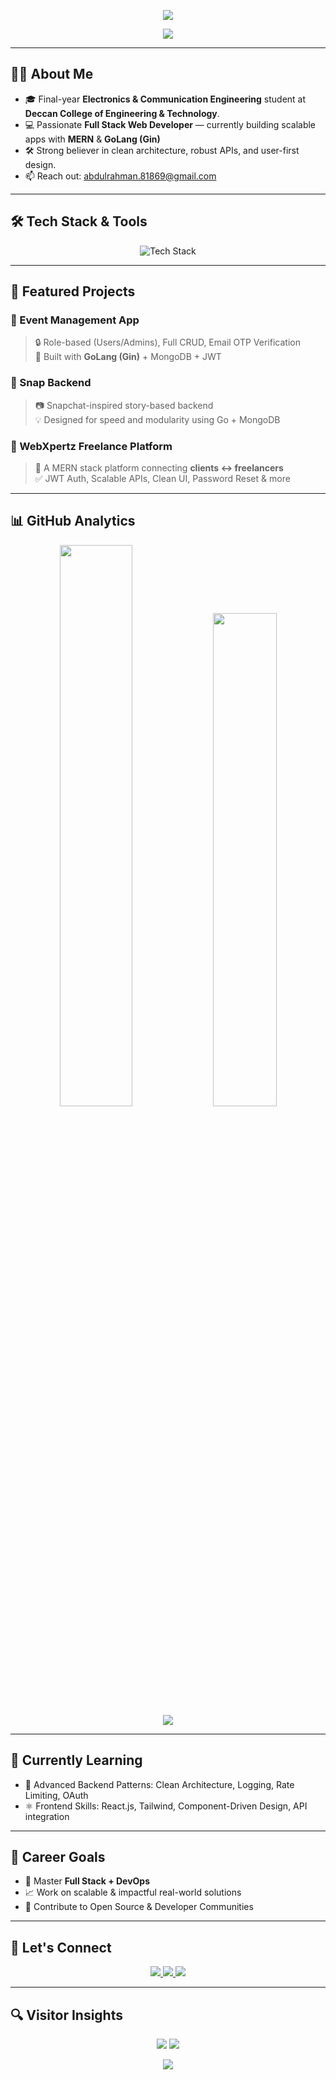 <!-- 🌊 Animated Header -->
<p align="center">
  <img src="https://capsule-render.vercel.app/api?type=waving&color=0:00E6FF,100:000000&height=200&section=header&text=Syed%20Abdul%20Rahman&fontSize=40&animation=fadeIn" />
</p>

<!-- 🧠 Typing Effect -->
<p align="center">
  <img src="https://readme-typing-svg.herokuapp.com?font=Fira+Code&size=24&pause=1000&color=00E6FF&center=true&vCenter=true&width=435&lines=GoLang%2FMERN+Stack+Developer;Building+Full-stack+Projects;Learning+Relentlessly+🚀" />
</p>

---

## 👨‍💻 About Me

- 🎓 Final-year **Electronics & Communication Engineering** student at **Deccan College of Engineering & Technology**.
- 💻 Passionate **Full Stack Web Developer** — currently building scalable apps with **MERN** & **GoLang (Gin)**
- 🛠️ Strong believer in clean architecture, robust APIs, and user-first design.
- 📫 Reach out: [abdulrahman.81869@gmail.com](mailto:abdulrahman.81869@gmail.com)

---

## 🛠️ Tech Stack & Tools

<p align="center">
  <img src="https://skillicons.dev/icons?i=html,css,js,ts,tailwind,nodejs,express,mongodb,nestjs,git,linux,go,gin" alt="Tech Stack" />
</p>

---

## 🚀 Featured Projects

### 📌 Event Management App
> 🔒 Role-based (Users/Admins), Full CRUD, Email OTP Verification  
> 🧱 Built with **GoLang (Gin)** + MongoDB + JWT

### 📌 Snap Backend
> 📷 Snapchat-inspired story-based backend  
> 💡 Designed for speed and modularity using Go + MongoDB

### 📌 WebXpertz Freelance Platform
> 🤝 A MERN stack platform connecting **clients ↔️ freelancers**  
> ✅ JWT Auth, Scalable APIs, Clean UI, Password Reset & more

---

## 📊 GitHub Analytics

<p align="center">
  <img src="https://github-readme-stats.vercel.app/api?username=AbdulRahman-04&show_icons=true&theme=tokyonight&hide_border=true" width="48%" />
  <img src="https://github-readme-stats.vercel.app/api/top-langs/?username=AbdulRahman-04&theme=tokyonight&layout=compact&hide_border=true" width="45%" />
  <br />
  <img src="https://streak-stats.demolab.com?user=AbdulRahman-04&theme=tokyonight&hide_border=true&date_format=M%20j%5B%2C%20Y%5D" />
</p>

---

## 🌱 Currently Learning

- 🔁 Advanced Backend Patterns: Clean Architecture, Logging, Rate Limiting, OAuth
- ⚛️ Frontend Skills: React.js, Tailwind, Component-Driven Design, API integration

---

## 🎯 Career Goals

- 🧠 Master **Full Stack + DevOps**
- 📈 Work on scalable & impactful real-world solutions
- 🚀 Contribute to Open Source & Developer Communities

---

## 🤝 Let's Connect

<p align="center">
  <a href="https://www.linkedin.com/in/syed-abdul-rahman-643a282b2/" target="_blank">
    <img src="https://img.shields.io/badge/LinkedIn-0077B5?style=for-the-badge&logo=linkedin&logoColor=white" />
  </a>
  <a href="https://github.com/AbdulRahman-04" target="_blank">
    <img src="https://img.shields.io/badge/GitHub-181717?style=for-the-badge&logo=github&logoColor=white" />
  </a>
  <a href="mailto:abdulrahman.81869@gmail.com" target="_blank">
    <img src="https://img.shields.io/badge/Gmail-D14836?style=for-the-badge&logo=gmail&logoColor=white" />
  </a>
</p>

---

## 🔍 Visitor Insights

<p align="center">
  <img src="https://komarev.com/ghpvc/?username=AbdulRahman-04&label=Profile+Views&color=0e75b6&style=flat" />
  <img src="https://img.shields.io/github/followers/AbdulRahman-04?label=Followers&style=social" />
</p>

<!-- Final Line -->
<p align="center">
  <img src="https://readme-typing-svg.herokuapp.com?font=Fira+Code&pause=1000&color=5AFFDF&center=true&vCenter=true&width=435&lines=lets+Build+Something+Great+Together!" />
</p>
